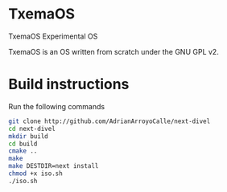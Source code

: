 TxemaOS
==========

TxemaOS Experimental OS

TxemaOS is an OS written from scratch under the GNU GPL v2.

Build instructions
==================

Run the following commands

```sh
git clone http://github.com/AdrianArroyoCalle/next-divel
cd next-divel
mkdir build
cd build
cmake ..
make
make DESTDIR=next install
chmod +x iso.sh
./iso.sh
```

